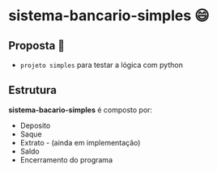 # sistema-bancario-simples 😄

## Proposta 💬
- `projeto simples` para testar a lógica com python

## Estrutura

**sistema-bacario-simples** é composto por:
- Deposito
- Saque
- Extrato - (ainda em implementação)
- Saldo
- Encerramento do programa

<!--
**jesserodri/jesserodri** is a ✨ _special_ ✨ repository because its `README.md` (this file) appears on your GitHub profile.

Here are some ideas to get you started:

- 🔭 I’m currently working on ...
- 🌱 I’m currently learning ...
- 👯 I’m looking to collaborate on ...
- 🤔 I’m looking for help with ...
- 💬 Ask me about ...
- 📫 How to reach me: ...
- 😄 Pronouns: ...
- ⚡ Fun fact: ...
-->
